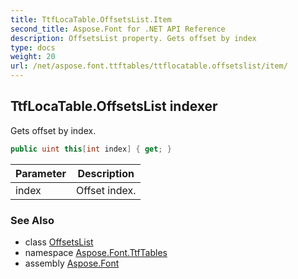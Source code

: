 ```yaml
---
title: TtfLocaTable.OffsetsList.Item
second_title: Aspose.Font for .NET API Reference
description: OffsetsList property. Gets offset by index
type: docs
weight: 20
url: /net/aspose.font.ttftables/ttflocatable.offsetslist/item/
---
```

## TtfLocaTable.OffsetsList indexer

Gets offset by index.

```csharp
public uint this[int index] { get; }
```

| Parameter | Description |
| --- | --- |
| index | Offset index. |

### See Also

* class [OffsetsList](../)
* namespace [Aspose.Font.TtfTables](../../ttflocatable.offsetslist/)
* assembly [Aspose.Font](../../../)


